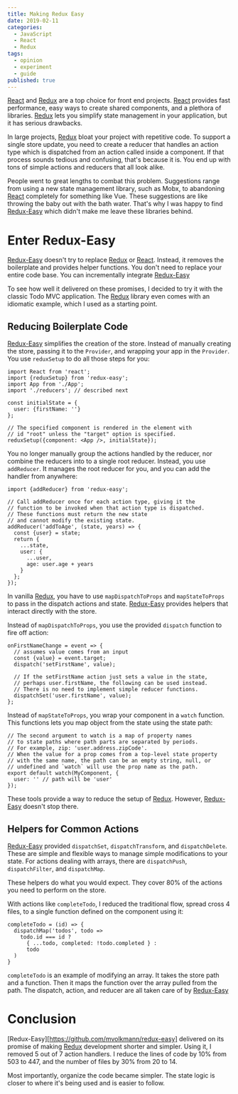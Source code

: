 ```yaml
---
title: Making Redux Easy
date: 2019-02-11
categories:
  - JavaScript
  - React
  - Redux
tags:
  - opinion
  - experiment
  - guide
published: true
---
```


[React](https://reactjs.org/) and [Redux](https://redux.js.org/) are a top choice for front end projects. [React](https://reactjs.org/) provides fast
performance, easy ways to create shared components, and a plethora of
libraries. [Redux](https://redux.js.org/) lets you simplify state management in your
application, but it has serious drawbacks.

In large projects, [Redux](https://redux.js.org/) bloat your project with repetitive code. To
support a single store update, you need to create a reducer that handles an
action type which is dispatched from an action called inside a component. If
that process sounds tedious and confusing, that's because it is. You end up
with tons of simple actions and reducers that all look alike.

People went to great lengths to combat this problem. Suggestions range from using
a new state management library, such as Mobx, to abandoning
[React](https://reactjs.org/) completely for
something like Vue. These suggestions are like throwing the baby out
with the bath water. That's why I was happy to find
[Redux-Easy](https://github.com/mvolkmann/redux-easy) which didn't make me
leave these libraries behind.

# Enter Redux-Easy

[Redux-Easy](https://github.com/mvolkmann/redux-easy) doesn't try to replace [Redux](https://redux.js.org/) or [React](https://reactjs.org/). Instead, it removes the boilerplate and provides helper functions. You don't need to replace your entire code base. You can incrementally integrate [Redux-Easy](https://github.com/mvolkmann/redux-easy)

To see how well it delivered on these promises, I decided to try it with the
classic Todo MVC application. The [Redux](https://redux.js.org/) library even comes with an idiomatic
example, which I used as a starting point.

## Reducing Boilerplate Code

[Redux-Easy](https://github.com/mvolkmann/redux-easy) simplifies the creation of the store. Instead of manually creating
the store, passing it to the `Provider`, and wrapping your app in the
`Provider`. You use `reduxSetup` to do all those steps for you:

```
import React from 'react';
import {reduxSetup} from 'redux-easy';
import App from './App';
import './reducers'; // described next

const initialState = {
  user: {firstName: ''}
};

// The specified component is rendered in the element with
// id "root" unless the "target" option is specified.
reduxSetup({component: <App />, initialState});
```

You no longer manually group the actions handled by the reducer, nor combine
the reducers into to a single root reducer. Instead, you use `addReducer`. It
manages the root reducer for you, and you can add the handler from anywhere:

```
import {addReducer} from 'redux-easy';

// Call addReducer once for each action type, giving it the
// function to be invoked when that action type is dispatched.
// These functions must return the new state
// and cannot modify the existing state.
addReducer('addToAge', (state, years) => {
  const {user} = state;
  return {
    ...state,
    user: {
      ...user,
      age: user.age + years
    }
  };
});
```

In vanilla [Redux](https://redux.js.org/), you have to use `mapDispatchToProps` and
`mapStateToProps` to pass in the dispatch actions and state.
[Redux-Easy](https://github.com/mvolkmann/redux-easy)
provides helpers that interact directly with the store.

Instead of `mapDispatchToProps`, you use the provided `dispatch` function
to fire off action:

```
onFirstNameChange = event => {
  // assumes value comes from an input
  const {value} = event.target;
  dispatch('setFirstName', value);

  // If the setFirstName action just sets a value in the state,
  // perhaps user.firstName, the following can be used instead.
  // There is no need to implement simple reducer functions.
  dispatchSet('user.firstName', value);
};
```

Instead of `mapStateToProps`, you wrap your component in a `watch`
function. This functions lets you map object from the state using the state
path:

```
// The second argument to watch is a map of property names
// to state paths where path parts are separated by periods.
// For example, zip: 'user.address.zipCode'.
// When the value for a prop comes from a top-level state property
// with the same name, the path can be an empty string, null, or
// undefined and `watch` will use the prop name as the path.
export default watch(MyComponent, {
  user: '' // path will be 'user'
});
```

These tools provide a way to reduce the setup of
[Redux](https://redux.js.org/). However, [Redux-Easy](https://github.com/mvolkmann/redux-easy)
doesn't stop there.

## Helpers for Common Actions

[Redux-Easy](https://github.com/mvolkmann/redux-easy) provided `dispatchSet`, `dispatchTransform`, and `dispatchDelete`.
These are simple and flexible ways to manage simple modifications to your
state. For actions dealing with arrays, there are `dispatchPush`,
`dispatchFilter`, and `dispatchMap`.

These helpers do what you would expect. They cover 80% of the actions
you need to perform on the store.

With actions like `completeTodo`, I reduced the traditional flow,
spread cross 4 files, to a single function defined on the component using it:

```
completeTodo = (id) => {
  dispatchMap('todos', todo =>
    todo.id === id ?
      { ...todo, completed: !todo.completed } :
      todo
  )
}
```

`completeTodo` is an example of modifying an array. It takes the store path
and a function. Then it maps the function over the array pulled from the path.
The dispatch, action, and reducer are all taken care of by
[Redux-Easy](https://github.com/mvolkmann/redux-easy)

# Conclusion

[Redux-Easy][https://github.com/mvolkmann/redux-easy] delivered on its promise of making [Redux](https://redux.js.org/) development shorter and
simpler. Using it, I removed 5 out of 7 action handlers. I reduce the lines of
code by 10% from 503 to 447, and the number of files by 30% from 20 to 14.

Most importantly, organize the code became simpler. The state logic is
closer to where it's being used and is easier to follow.

